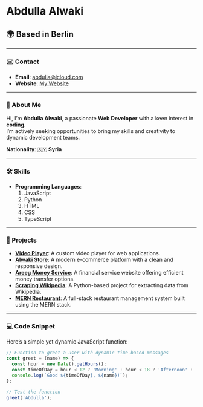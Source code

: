 # Abdulla Alwaki  

## 🌍 Based in Berlin  

---  

### ✉️ Contact  

- **Email**: [abdulla@icloud.com](mailto:abdulla@icloud.com)  
- **Website**: [My Website](https://abdullaalwaki.github.io/AbdullaAlwaki/)  

---  

### 🌟 About Me  

Hi, I’m **Abdulla Alwaki**, a passionate **Web Developer** with a keen interest in **coding**.  
I’m actively seeking opportunities to bring my skills and creativity to dynamic development teams.  

**Nationality**: 🇸🇾 **Syria**  

---  

### 🛠️ Skills  

- **Programming Languages**:  
  1. JavaScript  
  2. Python  
  3. HTML  
  4. CSS  
  5. TypeScript  

---  

### 🚀 Projects  

- **[Video Player](https://abdullaalwaki.github.io/videoplyer/)**: A custom video player for web applications.  
- **[Alwaki Store](https://alwakistore.onrender.com/)**: A modern e-commerce platform with a clean and responsive design.  
- **[Areeg Money Service](https://areegmoneyservice.com/)**: A financial service website offering efficient money transfer options.  
- **[Scraping Wikipedia](https://github.com/AbdullaAlwaki/ScrapingWikipedia/blob/main/My%20Project.ipynb)**: A Python-based project for extracting data from Wikipedia.  
- **[MERN Restaurant](https://mern-restaurant.onrender.com/)**: A full-stack restaurant management system built using the MERN stack.  

---  

### 💻 Code Snippet  

Here’s a simple yet dynamic JavaScript function:  

```javascript
// Function to greet a user with dynamic time-based messages
const greet = (name) => {
  const hour = new Date().getHours();
  const timeOfDay = hour < 12 ? 'Morning' : hour < 18 ? 'Afternoon' : 'Evening';
  console.log(`Good ${timeOfDay}, ${name}!`);
};

// Test the function
greet('Abdulla');
